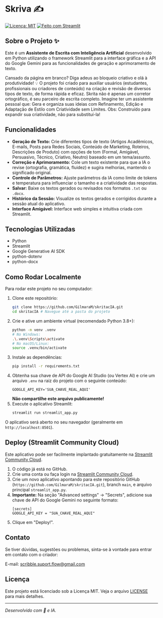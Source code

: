 # Skriva ✍️

[![Licença: MIT](https://img.shields.io/badge/Licen%C3%A7a-MIT-yellow.svg)](https://opensource.org/licenses/MIT) <!-- Opcional: Badge de Licença -->
[![Feito com Streamlit](https://static.streamlit.io/badges/streamlit_badge_md_white.svg)](https://streamlit.io) <!-- Opcional: Badge Streamlit -->

## Sobre o Projeto ✨

Este é um **Assistente de Escrita com Inteligência Artificial** desenvolvido em Python utilizando o framework Streamlit para a interface gráfica e a API do Google Gemini para as funcionalidades de geração e aprimoramento de texto.

Cansado da página em branco? Diga adeus ao bloqueio criativo e olá à produtividade! 💡
O projeto foi criado para auxiliar usuários (estudantes, profissionais ou criadores de conteúdo) na criação e revisão de diversos tipos de texto, de forma rápida e eficaz.
Skrita não é apenas um corretor ortográfico, é seu parceiro de escrita completo. Imagine ter um assistente pessoal que: Gera e organiza suas ideias com Refinamento, Edição e Adaptação de Estilo com Criatividade sem Limites. 
 Obs: Construído para expandir sua criatividade, não para substituí-la!


## Funcionalidades

*   **Geração de Texto:** Crie diferentes tipos de texto (Artigos Acadêmicos, E-mails, Posts para Redes Sociais, Conteúdo de Marketing, Roteiros, Descrições de Produto) com opções de tom (Formal, Amigável, Persuasivo, Técnico, Criativo, Neutro) baseado em um tema/assunto.
*   **Correção e Aprimoramento:** Cole um texto existente para que a IA o revise (ortografia, gramática, fluidez) e sugira melhorias, mantendo o significado original.
*   **Controle de Parâmetros:** Ajuste parâmetros da IA como limite de tokens e temperatura para influenciar o tamanho e a criatividade das respostas.
*   **Salvar:** Baixe os textos gerados ou revisados nos formatos `.txt` ou `.docx`.
*   **Histórico da Sessão:** Visualize os textos gerados e corrigidos durante a sessão atual do aplicativo.
*   **Interface Amigável:** Interface web simples e intuitiva criada com Streamlit.

## Tecnologias Utilizadas

*   Python
*   Streamlit
*   Google Generative AI SDK
*   python-dotenv
*   python-docx

## Como Rodar Localmente

Para rodar este projeto no seu computador:

1.  Clone este repositório:
    ```bash
    git clone https://github.com/GilmaraM/skritacIA.git
    cd skritacIA # Navegue até a pasta do projeto
    ```
2.  Crie e ative um ambiente virtual (recomendado Python 3.8+):
    ```bash
    python -m venv .venv
    # No Windows:
    .\.venv\Scripts\activate
    # No macOS/Linux:
    source .venv/bin/activate
    ```
3.  Instale as dependências:
    ```bash
    pip install -r requirements.txt
    ```
4.  Obtenha sua chave de API do Google AI Studio (ou Vertex AI) e crie um arquivo `.env` na raiz do projeto com o seguinte conteúdo:
    ```dotenv
    GOOGLE_API_KEY='SUA_CHAVE_REAL_AQUI'
    ```
    **Não compartilhe este arquivo publicamente!**
5.  Execute o aplicativo Streamlit:
    ```bash
    streamlit run streamlit_app.py
    ```
O aplicativo será aberto no seu navegador (geralmente em `http://localhost:8501`).

## Deploy (Streamlit Community Cloud)

Este aplicativo pode ser facilmente implantado gratuitamente na [Streamlit Community Cloud](https://streamlit.io/cloud).

1.  O código já está no GitHub.
2.  Crie uma conta ou faça login na [Streamlit Community Cloud](https://share.streamlit.io/).
3.  Crie um novo aplicativo apontando para este repositório GitHub (`https://github.com/GilmaraM/skritacIA.git`), branch `main`, e arquivo principal `streamlit_app.py`.
4.  **Importante:** Na seção "Advanced settings" -> "Secrets", adicione sua chave de API do Google Gemini no seguinte formato:
    ```
    [secrets]
    GOOGLE_API_KEY = "SUA_CHAVE_REAL_AQUI"
    ```
5.  Clique em "Deploy!".

## Contato

Se tiver dúvidas, sugestões ou problemas, sinta-se à vontade para entrar em contato com o criador:

E-mail: scribble.suport.flow@gmail.com

## Licença

Este projeto está licenciado sob a Licença MIT. Veja o arquivo [LICENSE](LICENSE) para mais detalhes. 

---

*Desenvolvido com 💙 e IA.*
